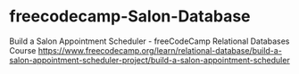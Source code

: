 # freecodecamp-Salon-Database
Build a Salon Appointment Scheduler - freeCodeCamp Relational Databases Course
https://www.freecodecamp.org/learn/relational-database/build-a-salon-appointment-scheduler-project/build-a-salon-appointment-scheduler
